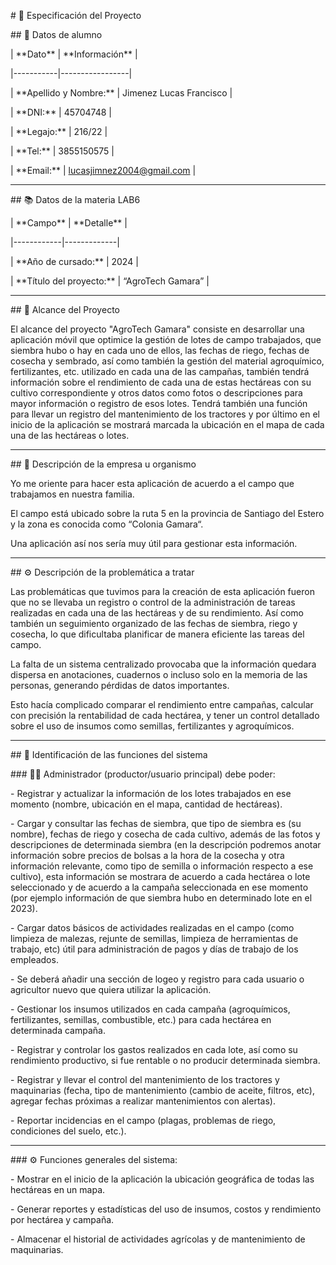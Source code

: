 \# 📘 Especificación del Proyecto



\## 🧾 Datos de alumno



| \*\*Dato\*\* | \*\*Información\*\* |

|-----------|-----------------|

| \*\*Apellido y Nombre:\*\* | Jimenez Lucas Francisco |

| \*\*DNI:\*\* | 45704748 |

| \*\*Legajo:\*\* | 216/22 |

| \*\*Tel:\*\* | 3855150575 |

| \*\*Email:\*\* | lucasjimnez2004@gmail.com |



---



\## 📚 Datos de la materia LAB6



| \*\*Campo\*\* | \*\*Detalle\*\* |

|------------|-------------|

| \*\*Año de cursado:\*\* | 2024 |

| \*\*Título del proyecto:\*\* | “AgroTech Gamara” |



---



\## 🌱 Alcance del Proyecto



El alcance del proyecto "AgroTech Gamara" consiste en desarrollar una aplicación móvil que optimice la gestión de lotes de campo trabajados, que siembra hubo o hay en cada uno de ellos, las fechas de riego, fechas de cosecha y sembrado, así como también la gestión del material agroquímico, fertilizantes, etc. utilizado en cada una de las campañas, también tendrá información sobre el rendimiento de cada una de estas hectáreas con su cultivo correspondiente y otros datos como fotos o descripciones para mayor información o registro de esos lotes. Tendrá también una función para llevar un registro del mantenimiento de los tractores y por último en el inicio de la aplicación se mostrará marcada la ubicación en el mapa de cada una de las hectáreas o lotes.



---



\## 🏢 Descripción de la empresa u organismo



Yo me oriente para hacer esta aplicación de acuerdo a el campo que trabajamos en nuestra familia.  

El campo está ubicado sobre la ruta 5 en la provincia de Santiago del Estero y la zona es conocida como “Colonia Gamara“.  

Una aplicación así nos sería muy útil para gestionar esta información.



---



\## ⚙️ Descripción de la problemática a tratar



Las problemáticas que tuvimos para la creación de esta aplicación fueron que no se llevaba un registro o control de la administración de tareas realizadas en cada una de las hectáreas y de su rendimiento. Así como también un seguimiento organizado de las fechas de siembra, riego y cosecha, lo que dificultaba planificar de manera eficiente las tareas del campo.  

La falta de un sistema centralizado provocaba que la información quedara dispersa en anotaciones, cuadernos o incluso solo en la memoria de las personas, generando pérdidas de datos importantes.  

Esto hacía complicado comparar el rendimiento entre campañas, calcular con precisión la rentabilidad de cada hectárea, y tener un control detallado sobre el uso de insumos como semillas, fertilizantes y agroquímicos.



---



\## 🧭 Identificación de las funciones del sistema



\### 👨‍🌾 Administrador (productor/usuario principal) debe poder:



\- Registrar y actualizar la información de los lotes trabajados en ese momento (nombre, ubicación en el mapa, cantidad de hectáreas).  

\- Cargar y consultar las fechas de siembra, que tipo de siembra es (su nombre), fechas de riego y cosecha de cada cultivo, además de las fotos y descripciones de determinada siembra (en la descripción podremos anotar información sobre precios de bolsas a la hora de la cosecha y otra información relevante, como tipo de semilla o información respecto a ese cultivo), esta información se mostrara de acuerdo a cada hectárea o lote seleccionado y de acuerdo a la campaña seleccionada en ese momento (por ejemplo información de que siembra hubo en determinado lote en el 2023).  

\- Cargar datos básicos de actividades realizadas en el campo (como limpieza de malezas, rejunte de semillas, limpieza de herramientas de trabajo, etc) útil para administración de pagos y días de trabajo de los empleados.  

\- Se deberá añadir una sección de logeo y registro para cada usuario o agricultor nuevo que quiera utilizar la aplicación.  

\- Gestionar los insumos utilizados en cada campaña (agroquímicos, fertilizantes, semillas, combustible, etc.) para cada hectárea en determinada campaña.  

\- Registrar y controlar los gastos realizados en cada lote, así como su rendimiento productivo, si fue rentable o no producir determinada siembra.  

\- Registrar y llevar el control del mantenimiento de los tractores y maquinarias (fecha, tipo de mantenimiento (cambio de aceite, filtros, etc), agregar fechas próximas a realizar mantenimientos con alertas).  

\- Reportar incidencias en el campo (plagas, problemas de riego, condiciones del suelo, etc.).  



---



\### ⚙️ Funciones generales del sistema:



\- Mostrar en el inicio de la aplicación la ubicación geográfica de todas las hectáreas en un mapa.  

\- Generar reportes y estadísticas del uso de insumos, costos y rendimiento por hectárea y campaña.  

\- Almacenar el historial de actividades agrícolas y de mantenimiento de maquinarias.



